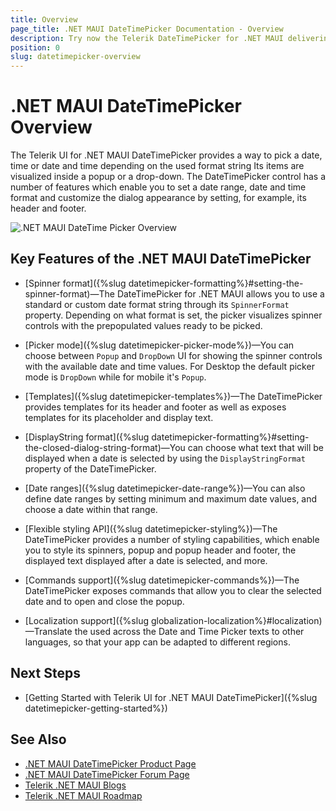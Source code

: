 ```yaml
---
title: Overview
page_title: .NET MAUI DateTimePicker Documentation - Overview
description: Try now the Telerik DateTimePicker for .NET MAUI delivering a set of options for selecting dates.
position: 0
slug: datetimepicker-overview
---
```


# .NET MAUI DateTimePicker Overview

The Telerik UI for .NET MAUI DateTimePicker provides a way to pick a date, time or date and time depending on the used format string Its items are visualized inside a popup or a drop-down. The DateTimePicker control has a number of features which enable you to set a date range, date and time format and customize the dialog appearance by setting, for example, its header and footer.  

![.NET MAUI DateTime Picker Overview](images/datetime_picker_overview.png)

## Key Features of the .NET MAUI DateTimePicker

* [Spinner format]({%slug datetimepicker-formatting%}#setting-the-spinner-format)&mdash;The DateTimePicker for .NET MAUI allows you to use a standard or custom date format string through its `SpinnerFormat` property. Depending on what format is set, the picker visualizes spinner controls with the prepopulated values ready to be picked.

* [Picker mode]({%slug datetimepicker-picker-mode%})&mdash;You can choose between `Popup` and `DropDown` UI for showing the spinner controls with the available date and time values. For Desktop the default picker mode is `DropDown` while for mobile it's `Popup`.

* [Templates]({%slug datetimepicker-templates%})&mdash;The DateTimePicker provides templates for its header and footer as well as exposes templates for its placeholder and display text.

* [DisplayString format]({%slug datetimepicker-formatting%}#setting-the-closed-dialog-string-format)&mdash;You can choose what text that will be displayed when a date is selected by using the `DisplayStringFormat` property of the DateTimePicker.

* [Date ranges]({%slug datetimepicker-date-range%})&mdash;You can also define date ranges by setting minimum and maximum date values, and choose a date within that range.

* [Flexible styling API]({%slug datetimepicker-styling%})&mdash;The DateTimePicker provides a number of styling capabilities, which enable you to style its spinners, popup and popup header and footer, the displayed text displayed after a date is selected, and more.

* [Commands support]({%slug datetimepicker-commands%})&mdash;The DateTimePicker exposes commands that allow you to clear the selected date and to open and close the popup.

* [Localization support]({%slug globalization-localization%}#localization)&mdash;Translate the used across the Date and Time Picker texts to other languages, so that your app can be adapted to different regions.

## Next Steps

- [Getting Started with Telerik UI for .NET MAUI DateTimePicker]({%slug datetimepicker-getting-started%})

## See Also

- [.NET MAUI DateTimePicker Product Page](https://www.telerik.com/maui-ui/datetimepicker)
- [.NET MAUI DateTimePicker Forum Page](https://www.telerik.com/forums/maui?tagId=1918)
- [Telerik .NET MAUI Blogs](https://www.telerik.com/blogs/mobile-net-maui)
- [Telerik .NET MAUI Roadmap](https://www.telerik.com/support/whats-new/maui-ui/roadmap)
